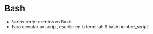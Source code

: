 Bash
====

- Varios script escritos en Bash.
- Para ejecutar un script, escribir en la terminal:
$ bash nombre_script

